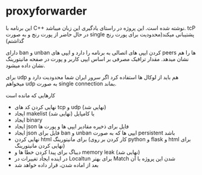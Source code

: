 # proxyforwarder

این برنامه با C++ نوشته شده است. این پروژه در راستای یادگیری این زبان میباشد. tcP در حال حاضر از پورت رنج و به صورت single پشتیبانی میکند(محدودیت برای پورت رنج گذاشتم)

دارای ban و unban کردن ایپی های اتصالی به برنامه را دارد و ایپی های peers ها را هم نشان میدهد. مقدار ترافیک مصرفی بر اساس ایپی کاربر و پورت در صفحه مانیتورینگ نشان داده میشود. 

برای udp هم باید از لوکال ها استفاده کرد اگر سرور ایران شما محدودیت دارد و میخواهم udp به صورت single connection بماند.

کارهایی که مانده است
- نهایی کردن کد های tcp و udp (نهایی شد)
- ایجاد makelist یا کامپایل (نهایی شد)
- ایجاد binary
- ایجاد json فایل برای ذخیره مقادیر ایپی ها و پورت ها
- ایجاد json فایل برای ban و unban ایپی ها که به صورت persistent باشد
- نهایی کردن html برای مانیتورینگ (کار کردن بر روی python و flask و html برای نهایی کردن مانیتورینگ)
- دیباگ برای پیدا کردن خطا ها و memory leak (نهایی شد)
- در اینده ایجاد تغییرات در Localtun برای بهتر Match شدن این پروژه با آن
- بعد از اماده شدن، قرار داده خواهد شد


